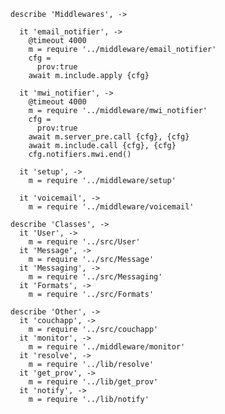     describe 'Middlewares', ->

      it 'email_notifier', ->
        @timeout 4000
        m = require '../middleware/email_notifier'
        cfg =
          prov:true
        await m.include.apply {cfg}

      it 'mwi_notifier', ->
        @timeout 4000
        m = require '../middleware/mwi_notifier'
        cfg =
          prov:true
        await m.server_pre.call {cfg}, {cfg}
        await m.include.call {cfg}, {cfg}
        cfg.notifiers.mwi.end()

      it 'setup', ->
        m = require '../middleware/setup'

      it 'voicemail', ->
        m = require '../middleware/voicemail'

    describe 'Classes', ->
      it 'User', ->
        m = require '../src/User'
      it 'Message', ->
        m = require '../src/Message'
      it 'Messaging', ->
        m = require '../src/Messaging'
      it 'Formats', ->
        m = require '../src/Formats'

    describe 'Other', ->
      it 'couchapp', ->
        m = require '../src/couchapp'
      it 'monitor', ->
        m = require '../middleware/monitor'
      it 'resolve', ->
        m = require '../lib/resolve'
      it 'get_prov', ->
        m = require '../lib/get_prov'
      it 'notify', ->
        m = require '../lib/notify'
